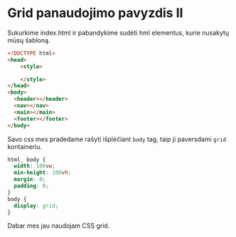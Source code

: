 # Grid panaudojimo pavyzdis II

Sukurkime index.html ir pabandykime sudėti hml elementus, kurie nusakytų mūsų šabloną.

```html
<!DOCTYPE html>
<head>
    <style>

    </style>
</head>
<body>
  <header></header>
  <nav></nav>
  <main></main>
  <footer></footer>
</body>
```

Savo css mes pradedame rašyti išplėčiant `body` tag, taip ji paversdami `grid` kontaineriu.

```css
html, body {
  width: 100vw;
  min-height: 100vh;
  margin: 0;
  padding: 0;
}
body {
  display: grid;
}
```

Dabar mes jau naudojam CSS grid.
